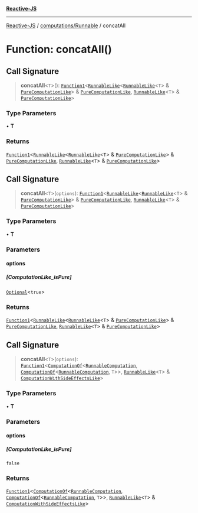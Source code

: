 [**Reactive-JS**](../../../README.md)

***

[Reactive-JS](../../../README.md) / [computations/Runnable](../README.md) / concatAll

# Function: concatAll()

## Call Signature

> **concatAll**\<`T`\>(): [`Function1`](../../../functions/type-aliases/Function1.md)\<[`RunnableLike`](../../interfaces/RunnableLike.md)\<[`RunnableLike`](../../interfaces/RunnableLike.md)\<`T`\> & [`PureComputationLike`](../../interfaces/PureComputationLike.md)\> & [`PureComputationLike`](../../interfaces/PureComputationLike.md), [`RunnableLike`](../../interfaces/RunnableLike.md)\<`T`\> & [`PureComputationLike`](../../interfaces/PureComputationLike.md)\>

### Type Parameters

• **T**

### Returns

[`Function1`](../../../functions/type-aliases/Function1.md)\<[`RunnableLike`](../../interfaces/RunnableLike.md)\<[`RunnableLike`](../../interfaces/RunnableLike.md)\<`T`\> & [`PureComputationLike`](../../interfaces/PureComputationLike.md)\> & [`PureComputationLike`](../../interfaces/PureComputationLike.md), [`RunnableLike`](../../interfaces/RunnableLike.md)\<`T`\> & [`PureComputationLike`](../../interfaces/PureComputationLike.md)\>

## Call Signature

> **concatAll**\<`T`\>(`options`): [`Function1`](../../../functions/type-aliases/Function1.md)\<[`RunnableLike`](../../interfaces/RunnableLike.md)\<[`RunnableLike`](../../interfaces/RunnableLike.md)\<`T`\> & [`PureComputationLike`](../../interfaces/PureComputationLike.md)\> & [`PureComputationLike`](../../interfaces/PureComputationLike.md), [`RunnableLike`](../../interfaces/RunnableLike.md)\<`T`\> & [`PureComputationLike`](../../interfaces/PureComputationLike.md)\>

### Type Parameters

• **T**

### Parameters

#### options

##### [ComputationLike_isPure]

[`Optional`](../../../functions/type-aliases/Optional.md)\<`true`\>

### Returns

[`Function1`](../../../functions/type-aliases/Function1.md)\<[`RunnableLike`](../../interfaces/RunnableLike.md)\<[`RunnableLike`](../../interfaces/RunnableLike.md)\<`T`\> & [`PureComputationLike`](../../interfaces/PureComputationLike.md)\> & [`PureComputationLike`](../../interfaces/PureComputationLike.md), [`RunnableLike`](../../interfaces/RunnableLike.md)\<`T`\> & [`PureComputationLike`](../../interfaces/PureComputationLike.md)\>

## Call Signature

> **concatAll**\<`T`\>(`options`): [`Function1`](../../../functions/type-aliases/Function1.md)\<[`ComputationOf`](../../type-aliases/ComputationOf.md)\<[`RunnableComputation`](../interfaces/RunnableComputation.md), [`ComputationOf`](../../type-aliases/ComputationOf.md)\<[`RunnableComputation`](../interfaces/RunnableComputation.md), `T`\>\>, [`RunnableLike`](../../interfaces/RunnableLike.md)\<`T`\> & [`ComputationWithSideEffectsLike`](../../interfaces/ComputationWithSideEffectsLike.md)\>

### Type Parameters

• **T**

### Parameters

#### options

##### [ComputationLike_isPure]

`false`

### Returns

[`Function1`](../../../functions/type-aliases/Function1.md)\<[`ComputationOf`](../../type-aliases/ComputationOf.md)\<[`RunnableComputation`](../interfaces/RunnableComputation.md), [`ComputationOf`](../../type-aliases/ComputationOf.md)\<[`RunnableComputation`](../interfaces/RunnableComputation.md), `T`\>\>, [`RunnableLike`](../../interfaces/RunnableLike.md)\<`T`\> & [`ComputationWithSideEffectsLike`](../../interfaces/ComputationWithSideEffectsLike.md)\>
